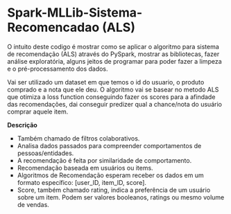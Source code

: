 # Spark-MLLib-Sistema-Recomencadao (ALS)

O intuito deste codigo é mostrar como se aplicar o algoritmo para sistema de recomendação (ALS) através do PySpark, mostrar as bibliotecas, fazer análise exploratória, alguns jeitos de programar para poder fazer a limpeza e o pré-processamento dos dados.

Vai ser utilizado um dataset em que temos o id do usuario, o produto comprado e a nota que ele deu. O algoritmo vai se basear no metodo ALS que otimiza a loss function conseguindo fazer os scores para a afindade das recomendações, dai conseguir predizer qual a chance/nota do usuário comprar aquele item.

<strong> Descrição </strong>
<ul style="list-style-type:square">
  <li>Também chamado de filtros colaborativos.</li>
  <li>Analisa dados passados para compreender comportamentos de pessoas/entidades.</li>
  <li>A recomendação é feita por similaridade de comportamento.</li>
  <li>Recomendação baseada em usuários ou items.</li>
  <li>Algoritmos de Recomendação esperam receber os dados em um formato específico: [user_ID, item_ID, score].</li>
  <li>Score, também chamado rating, indica a preferência de um usuário sobre um item. Podem ser valores booleanos, ratings ou mesmo volume de vendas.</li>
</ul>
